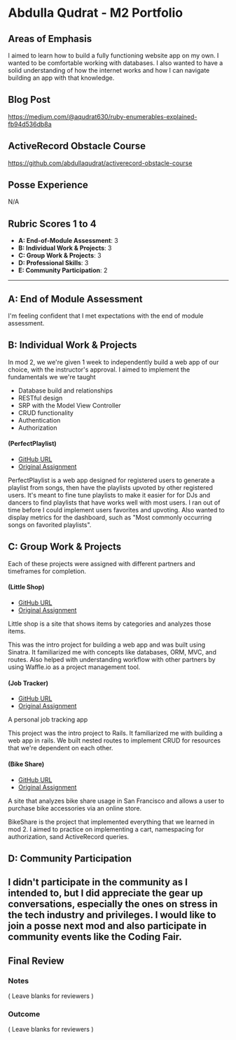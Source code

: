 # Abdulla Qudrat - M2 Portfolio

## Areas of Emphasis
I aimed to learn how to build a fully functioning website app on my own. I wanted to be comfortable working with databases. I also wanted to have a solid understanding of how the internet works and how I can navigate building an app with that knowledge.  

## Blog Post
https://medium.com/@aqudrat630/ruby-enumerables-explained-fb94d536db8a

## ActiveRecord Obstacle Course
https://github.com/abdullaqudrat/activerecord-obstacle-course

## Posse Experience
N/A

## Rubric Scores 1 to 4
* **A: End-of-Module Assessment**: 3
* **B: Individual Work & Projects**: 3
* **C: Group Work & Projects**: 3
* **D: Professional Skills**: 3
* **E: Community Participation**: 2
 -----------------------

## A: End of Module Assessment
I'm feeling confident that I met expectations with the end of module assessment.

## B: Individual Work & Projects

In mod 2, we we're given 1 week to independently build a web app of our choice, with the instructor's approval. I aimed to implement the fundamentals we we're taught

* Database build and relationships
* RESTful design
* SRP with the Model View Controller
* CRUD functionality
* Authentication
* Authorization

#### (PerfectPlaylist)

* [GitHub URL](https://github.com/abdullaqudrat/perfect_playlist)
* [Original Assignment](http://backend.turing.io/module2/projects/mini-project)

PerfectPlaylist is a web app designed for registered users to generate a playlist
from songs, then have the playlists upvoted by other registered users. It's meant
to fine tune playlists to make it easier for for DJs and dancers to find playlists
that have works well with most users. I ran out of time before I could implement
users favorites and upvoting. Also wanted to display metrics for the dashboard,
such as "Most commonly occurring songs on favorited playlists".

## C: Group Work & Projects

Each of these projects were assigned with different partners and timeframes for
completion.  

#### (Little Shop)
* [GitHub URL](https://github.com/abdullaqudrat/little-shop-redux)
* [Original Assignment](https://github.com/turingschool-projects/little-shop-redux)

Little shop is a site that shows items by categories and analyzes those items.

This was the intro project for building a web app and was built using Sinatra.
It familiarized me with concepts like databases, ORM, MVC, and routes. Also helped with
understanding workflow with other partners by using Waffle.io as a project
management tool.

#### (Job Tracker)
* [GitHub URL](https://github.com/andrewetobin/job-tracker)
* [Original Assignment](https://github.com/turingschool-projects/job-tracker)

A personal job tracking app

This project was the intro project to Rails. It familiarized me with building a
web app in rails. We built nested routes to implement CRUD for resources that we're
dependent on each other.

#### (Bike Share)
* [GitHub URL](https://github.com/mikecm1141/bike-share)
* [Original Assignment](http://backend.turing.io/module2/projects/bike-share-redux)

A site that analyzes bike share usage in San Francisco and allows a user to purchase
bike accessories via an online store.

BikeShare is the project that implemented everything that we learned in mod 2.
I aimed to practice on implementing a cart, namespacing for authorization, sand
ActiveRecord queries.

## D: Community Participation
I didn't participate in the community as I intended to, but I did appreciate the
gear up conversations, especially the ones on stress in the tech industry and
privileges. I would like to join a posse next mod and also participate in community
events like the Coding Fair.
 ------------------
 ## Final Review
 ### Notes
 ( Leave blanks for reviewers )
 ### Outcome
 ( Leave blanks for reviewers )

